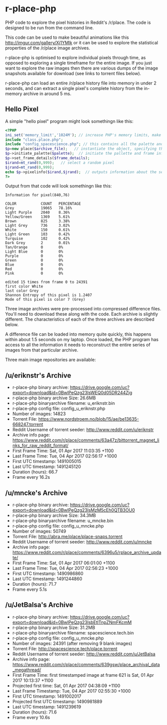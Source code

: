 # r-place-php

PHP code to explore the pixel histories in Reddit's /r/place. The code is designed to be run from the command line.

This code can be used to make beautiful animations like this http://imgur.com/gallery/Xj1YMlk or it can be used to explore the statistical properties of the /r/place image archives.

r-place-php is optimised to explore individual pixels through time, as opposed to exploring a single timeframe for the entire image. If you just want to explore the raw images then there are various dumps of the image snapshots available for download (see links to torrent files below).

r-place-php can load an entire /r/place history file into memory in under 2 seconds, and can extract a single pixel's complete history from the in-memory archive in around 5 ms.

## Hello Pixel

A simple "hello pixel" program might look somethingn like this:

```php
<?PHP
ini_set('memory_limit','1024M'); // increase PHP's memory limits, make this even bigger if you have more RAM
include "class.place.php";
include "config_spacescience.php"; // this contains all the palette and frame infrmation for the spacescience archive
$p=new place($archive_file);   // instantiate the object, specifying the archive file to use
$p->initiate_palette($palette);  // initiate the pallette and frame information
$p->set_frame_details($frame_details);
$irand=mt_rand(0,999);   // select a random pixel
$jrand=mt_rand(0,999);
echo $p->pixelinfo($irand,$jrand);  // outputs information about the selected pixel to the console
?>
```

Output from that code will look somethingn like this:


```
Information for pixel(840,76)

COLOR           COUNT   PERCENTAGE
Grey            19065   78.16%
Light Purple    2040    8.36%
Yellow/Green    1369    5.61%
Brown           825     3.38%
Light Grey      736     3.02%
White           150     0.61%
Light Green     103     0.42%
Turquise        102     0.42%
Dark Grey       2       0.01%
Tan/Orange      0       0%
Light Blue      0       0%
Purple          0       0%
Green           0       0%
Blue            0       0%
Red             0       0%
Pink            0       0%

edited 15 times from frame 0 to 24391
first color White
last color Grey
Shannon Entropy of this pixel is 1.2407
Mode of this pixel is color 7 (Grey)

```

Three image archives were pre-processed into compressed difference files. You'll need to download these along with the code. Each archive is slightly different. The characteristics of each of the three archives are described below.

A difference file can be loaded into memory quite quickly, this happens within about 1.5 seconds on my laptop. Once loaded, the PHP program has access to all the information it needs to reconstruct the entire series of images from that particular archive.


Three main image repositories are available:

## /u/eriknstr's Archive

* r-place-php binary archive:	https://drive.google.com/uc?export=download&id=0BwlPeQzg23lsWEQ0d05DR244Zjg
* r-place-php binary archive Size:	26.6MB
* r-place-php binaryarchive filename:	u_eriknstr.bin
* r-place-php config file: config_u_eriknstr.php
* Number of images:	14823
* Torrent File:	https://www.nordstroem.no/blob/15/ae/be13635-668247.torrent
* Reddit Username of torrent seeder:	http://www.reddit.com/u/eriknstr
* Archive info page:	https://www.reddit.com/r/place/comments/63a47z/bittorrent_magnet_links_for_raw_reddit_format/
* First Frame Time:	Sat, 01 Apr 2017 11:03:35 +1100
* Last Frame Time:	Tue, 04 Apr 2017 02:56:17 +1000
* First UTC timestamp:	1491005015
* Last UTC timestamp:	1491245120
* Duration (hours):	66.7
* Frame every 16.2s

## /u/mncke's Archive

* r-place-php binary archive:	https://drive.google.com/uc?export=download&id=0BwlPeQzg23lsMzM5cEh0QTB3OU0
* r-place-php binary archive Size:	34.3MB
* r-place-php binaryarchive filename:	u_mncke.bin
* r-place-php config file: config_u_mncke.php
* Number of images:	50749
* Torrent File:	http://abra.me/place/place-snaps.torrent
* Reddit Username of torrent seeder:	http://www.reddit.com/u/mncke
* Archive info page:	https://www.reddit.com/r/place/comments/6396u5/rplace_archive_update/
* First Frame Time:	Sat, 01 Apr 2017 06:01:00 +1100
* Last Frame Time:	Tue, 04 Apr 2017 02:56:23 +1000
* First UTC timestamp:	1490986860
* Last UTC timestamp:	1491244860
* Duration (hours):	71.7
* Frame every 5.1s

## /u/JetBalsa's Archive

* r-place-php binary archive:	https://drive.google.com/uc?export=download&id=0BwlPeQzg23lsbEtlTnpZNmFKcmM
* r-place-php binary archive Size:	31.2MB
* r-place-php binaryarchive filename:	spacescience.tech.bin
* r-place-php config file: config_u_mncke.php
* Number of images:	24391 (after removing 9 blank images)
* Torrent File:	http://spacescience.tech/place.torrent
* Reddit Username of torrent seeder:	http://www.reddit.com/u/JetBalsa
* Archive info page:	https://www.reddit.com/r/place/comments/639gsw/place_archival_data_megathread/
* First Frame Time:	first timestamped image at frame 621 is Sat, 01 Apr 2017 10:13:37 +1100
* Projected first time: Sat, 01 Apr 2017 04:38:09 +1100
* Last Frame Timestamp:	Tue, 04 Apr 2017 02:55:30 +1000
* First UTC timestamp:	1491002017
* Projected first UTC timestamp: 1490981889
* Last UTC timestamp:	1491239619
* Duration (hours):	71.6
* Frame every 10.6s
